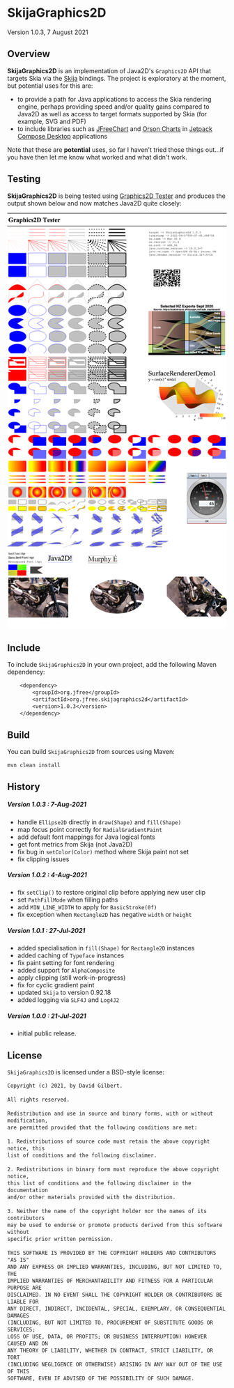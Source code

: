 SkijaGraphics2D
===============

Version 1.0.3, 7 August 2021

Overview
--------
**SkijaGraphics2D** is an implementation of Java2D's `Graphics2D` API that targets Skia via the [Skija](https://github.com/HumbleUI/skija) bindings.  The project is exploratory at the moment, but potential uses for this are:

- to provide a path for Java applications to access the Skia rendering engine, perhaps providing speed and/or quality gains compared to Java2D as well as access to target formats supported by Skia (for example, SVG and PDF)
- to include libraries such as [JFreeChart](https://github.com/jfree/jfreechart) and [Orson Charts](https://github.com/jfree/orson-charts) in [Jetpack Compose Desktop](https://www.jetbrains.com/lp/compose/) applications 
  
Note that these are **potential** uses, so far I haven't tried those things out...if you have then let me know what worked and what didn't work.

Testing
-------
**SkijaGraphics2D** is being tested using [Graphics2D Tester](https://github.com/jfree/graphics2d-tester) and produces the output shown below and now matches Java2D quite closely:

![SkijaGraphics2D test output](skija.png)

Include
-------
To include `SkijaGraphics2D` in your own project, add the following Maven dependency:

        <dependency>
            <groupId>org.jfree</groupId>
            <artifactId>org.jfree.skijagraphics2d</artifactId>
            <version>1.0.3</version>
        </dependency>

Build
-----
You can build `SkijaGraphics2D` from sources using Maven:

    mvn clean install

History
-------

##### Version 1.0.3 : 7-Aug-2021
- handle `Ellipse2D` directly in `draw(Shape)` and `fill(Shape)`
- map focus point correctly for `RadialGradientPaint`
- add default font mappings for Java logical fonts
- get font metrics from Skija (not Java2D)
- fix bug in `setColor(Color)` method where Skija paint not set
- fix clipping issues 

##### Version 1.0.2 : 4-Aug-2021
- fix `setClip()` to restore original clip before applying new user clip
- set `PathFillMode` when filling paths
- add `MIN_LINE_WIDTH` to apply for `BasicStroke(0f)`
- fix exception when `Rectangle2D` has negative `width` or `height`

##### Version 1.0.1 : 27-Jul-2021
- added specialisation in `fill(Shape)` for `Rectangle2D` instances
- added caching of `Typeface` instances
- fix paint setting for font rendering
- added support for `AlphaComposite`
- apply clipping (still work-in-progress)
- fix for cyclic gradient paint
- updated `Skija` to version 0.92.18
- added logging via `SLF4J` and `Log4J2`

##### Version 1.0.0 : 21-Jul-2021
- initial public release.

License
-------

`SkijaGraphics2D` is licensed under a BSD-style license:

```
Copyright (c) 2021, by David Gilbert.

All rights reserved.

Redistribution and use in source and binary forms, with or without modification, 
are permitted provided that the following conditions are met:

1. Redistributions of source code must retain the above copyright notice, this
list of conditions and the following disclaimer.

2. Redistributions in binary form must reproduce the above copyright notice, 
this list of conditions and the following disclaimer in the documentation 
and/or other materials provided with the distribution.

3. Neither the name of the copyright holder nor the names of its contributors 
may be used to endorse or promote products derived from this software without 
specific prior written permission.

THIS SOFTWARE IS PROVIDED BY THE COPYRIGHT HOLDERS AND CONTRIBUTORS "AS IS" 
AND ANY EXPRESS OR IMPLIED WARRANTIES, INCLUDING, BUT NOT LIMITED TO, THE 
IMPLIED WARRANTIES OF MERCHANTABILITY AND FITNESS FOR A PARTICULAR PURPOSE ARE 
DISCLAIMED. IN NO EVENT SHALL THE COPYRIGHT HOLDER OR CONTRIBUTORS BE LIABLE FOR
ANY DIRECT, INDIRECT, INCIDENTAL, SPECIAL, EXEMPLARY, OR CONSEQUENTIAL DAMAGES 
(INCLUDING, BUT NOT LIMITED TO, PROCUREMENT OF SUBSTITUTE GOODS OR SERVICES; 
LOSS OF USE, DATA, OR PROFITS; OR BUSINESS INTERRUPTION) HOWEVER CAUSED AND ON 
ANY THEORY OF LIABILITY, WHETHER IN CONTRACT, STRICT LIABILITY, OR TORT 
(INCLUDING NEGLIGENCE OR OTHERWISE) ARISING IN ANY WAY OUT OF THE USE OF THIS 
SOFTWARE, EVEN IF ADVISED OF THE POSSIBILITY OF SUCH DAMAGE.
```

